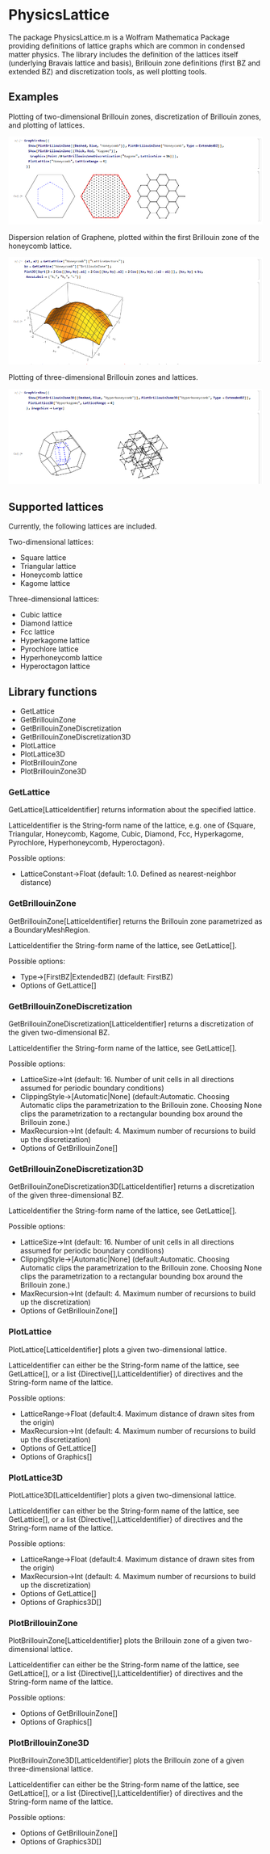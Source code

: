 # PhysicsLattice

The package PhysicsLattice.m is a Wolfram Mathematica Package providing definitions of lattice graphs which are common in condensed matter physics. 
The library includes the definition of the lattices itself (underlying Bravais lattice and basis), Brillouin zone definitions (first BZ and extended BZ) and discretization tools, as well plotting tools. 

## Examples
Plotting of two-dimensional Brillouin zones, discretization of Brillouin zones, and plotting of lattices. 

![](doc/src/assets/plots-1.png)

Dispersion relation of Graphene, plotted within the first Brillouin zone of the honeycomb lattice.

![](doc/src/assets/plots-2.png)

Plotting of three-dimensional Brillouin zones and lattices. 

![](doc/src/assets/plots-3.png)

## Supported lattices

Currently, the following lattices are included.

Two-dimensional lattices:
- Square lattice
- Triangular lattice
- Honeycomb lattice
- Kagome lattice

Three-dimensional lattices:
- Cubic lattice
- Diamond lattice
- Fcc lattice
- Hyperkagome lattice
- Pyrochlore lattice
- Hyperhoneycomb lattice
- Hyperoctagon lattice

## Library functions
- GetLattice
- GetBrillouinZone
- GetBrillouinZoneDiscretization
- GetBrillouinZoneDiscretization3D
- PlotLattice
- PlotLattice3D
- PlotBrillouinZone
- PlotBrillouinZone3D

### GetLattice
GetLattice[LatticeIdentifier] returns information about the specified lattice.

LatticeIdentifier is the String-form name of the lattice, e.g. one of {Square, Triangular, Honeycomb, Kagome, Cubic, Diamond, Fcc, Hyperkagome, Pyrochlore, Hyperhoneycomb, Hyperoctagon}.

Possible options:
- LatticeConstant->Float (default: 1.0. Defined as nearest-neighbor distance)

### GetBrillouinZone
GetBrillouinZone[LatticeIdentifier] returns the Brillouin zone parametrized as a BoundaryMeshRegion. 

LatticeIdentifier the String-form name of the lattice, see GetLattice[].

Possible options:
- Type->[FirstBZ|ExtendedBZ] (default: FirstBZ)
- Options of GetLattice[]

### GetBrillouinZoneDiscretization
GetBrillouinZoneDiscretization[LatticeIdentifier] returns a discretization of the given two-dimensional BZ.

LatticeIdentifier the String-form name of the lattice, see GetLattice[].

Possible options:
- LatticeSize->Int (default: 16. Number of unit cells in all directions assumed for periodic boundary conditions)
- ClippingStyle->[Automatic|None] (default:Automatic. Choosing Automatic clips the parametrization to the Brillouin zone. Choosing None clips the parametrization to a rectangular bounding box around the Brillouin zone.)
- MaxRecursion->Int (default: 4. Maximum number of recursions to build up the discretization)
- Options of GetBrillouinZone[]

### GetBrillouinZoneDiscretization3D
GetBrillouinZoneDiscretization3D[LatticeIdentifier] returns a discretization of the given three-dimensional BZ.

LatticeIdentifier the String-form name of the lattice, see GetLattice[].

Possible options:
- LatticeSize->Int (default: 16. Number of unit cells in all directions assumed for periodic boundary conditions)
- ClippingStyle->[Automatic|None] (default:Automatic. Choosing Automatic clips the parametrization to the Brillouin zone. Choosing None clips the parametrization to a rectangular bounding box around the Brillouin zone.)
- MaxRecursion->Int (default: 4. Maximum number of recursions to build up the discretization)
- Options of GetBrillouinZone[]

### PlotLattice
PlotLattice[LatticeIdentifier] plots a given two-dimensional lattice.

LatticeIdentifier can either be the String-form name of the lattice, see GetLattice[], or a list {Directive[],LatticeIdentifier} of directives and the String-form name of the lattice.

Possible options:
- LatticeRange->Float (default:4. Maximum distance of drawn sites from the origin)
- MaxRecursion->Int (default: 4. Maximum number of recursions to build up the discretization)
- Options of GetLattice[]
- Options of Graphics[]

### PlotLattice3D
PlotLattice3D[LatticeIdentifier] plots a given two-dimensional lattice.

LatticeIdentifier can either be the String-form name of the lattice, see GetLattice[], or a list {Directive[],LatticeIdentifier} of directives and the String-form name of the lattice.

Possible options:
- LatticeRange->Float (default:4. Maximum distance of drawn sites from the origin)
- MaxRecursion->Int (default: 4. Maximum number of recursions to build up the discretization)
- Options of GetLattice[]
- Options of Graphics3D[]

### PlotBrillouinZone
PlotBrillouinZone[LatticeIdentifier] plots the Brillouin zone of a given two-dimensional lattice.

LatticeIdentifier can either be the String-form name of the lattice, see GetLattice[], or a list {Directive[],LatticeIdentifier} of directives and the String-form name of the lattice.

Possible options:
- Options of GetBrillouinZone[]
- Options of Graphics[]

### PlotBrillouinZone3D
PlotBrillouinZone3D[LatticeIdentifier] plots the Brillouin zone of a given three-dimensional lattice.

LatticeIdentifier can either be the String-form name of the lattice, see GetLattice[], or a list {Directive[],LatticeIdentifier} of directives and the String-form name of the lattice.

Possible options:
- Options of GetBrillouinZone[]
- Options of Graphics3D[]